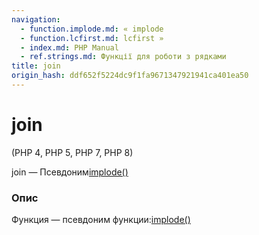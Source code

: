 ```yaml
---
navigation:
  - function.implode.md: « implode
  - function.lcfirst.md: lcfirst »
  - index.md: PHP Manual
  - ref.strings.md: Функції для роботи з рядками
title: join
origin_hash: ddf652f5224dc9f1fa9671347921941ca401ea50
---
```

# join

(PHP 4, PHP 5, PHP 7, PHP 8)

join — Псевдоним[implode()](function.implode.md)

### Опис

Функция — псевдоним функции:[implode()](function.implode.md)
